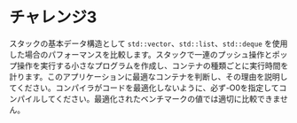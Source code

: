 # チャレンジ3

スタックの基本データ構造として `std::vector`、`std::list`、`std::deque` を使用した場合のパフォーマンスを比較します。スタックで一連のプッシュ操作とポップ操作を実行する小さなプログラムを作成し、コンテナの種類ごとに実行時間を計ります。このアプリケーションに最適なコンテナを判断し、その理由を説明してください。コンパイラがコードを最適化しないように、必ず-O0を指定してコンパイルしてください。最適化されたベンチマークの値では適切に比較できません。
